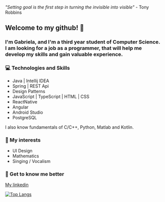  *"Setting goal is the first step in turning the invisible into visible"* - Tony Robbins


## Welcome to my github! :wave:
### I'm Gabriela, and I'm a third year student of Computer Science. I am looking for a job as a programmer, that will help me develop my skills and gain valuable experience.

### :computer: Technologies and Skills
* Java | Intellij IDEA
* Spring | REST Api
* Design Patterns
* JavaScript | TypeScript | HTML | CSS
* ReactNative
* Angular
* Android Studio
* PostgreSQL

I also know fundamentals of C/C++, Python, Matlab and Kotlin.

### :sparkler: My interests

* UI Design 
* Mathematics
* Singing / Vocalism

### :woman: Get to know me better
[My linkedin](https://www.linkedin.com/in/gabriela-jasnosz-8b173120b/)

[![Top Langs](https://github-readme-stats.vercel.app/api/top-langs/?username=gabrielajasnosz)](https://github.com/anuraghazra/github-readme-stats)


<!--
**gabrielajasnosz/gabrielajasnosz** is a ✨ _special_ ✨ repository because its `README.md` (this file) appears on your GitHub profile.

Here are some ideas to get you started:

- 🔭 I’m currently working on ...
- 🌱 I’m currently learning ...
- 👯 I’m looking to collaborate on ...
- 🤔 I’m looking for help with ...
- 💬 Ask me about ...
- 📫 How to reach me: ...
- 😄 Pronouns: ...
- ⚡ Fun fact: ...
-->
